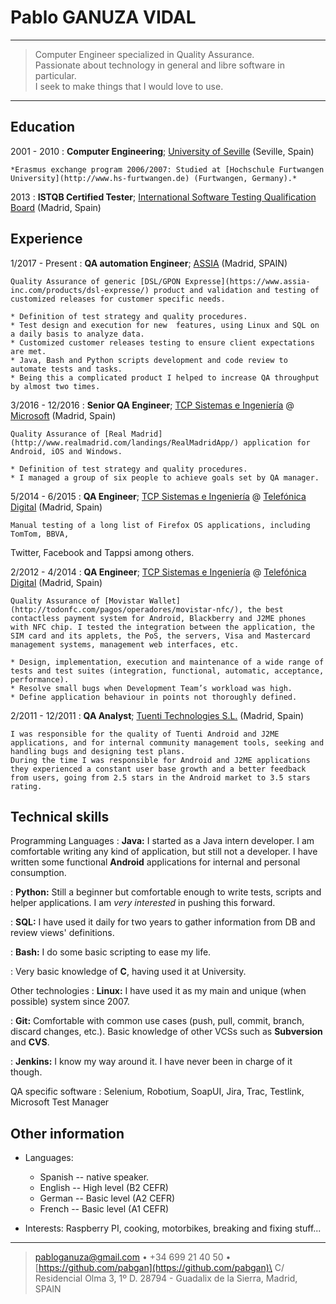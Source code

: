 Pablo GANUZA VIDAL
==================

----

> Computer Engineer specialized in Quality Assurance.\
> Passionate about technology in general and libre software in particular.\
> I seek to make things that I would love to use.

----

Education
---------

2001 - 2010
:   **Computer Engineering**; [University of Seville](https://www.informatica.us.es/) (Seville, Spain)

    *Erasmus exchange program 2006/2007: Studied at [Hochschule Furtwangen University](http://www.hs-furtwangen.de) (Furtwangen, Germany).*

2013
:   **ISTQB Certified Tester**; [International Software Testing Qualification Board](http://www.istqb.org/) (Madrid, Spain)

Experience
----------

1/2017 - Present 
:	**QA automation Engineer**; [ASSIA](https://www.assia-inc.com) (Madrid, SPAIN)

	Quality Assurance of generic [DSL/GPON Expresse](https://www.assia-inc.com/products/dsl-expresse/) product and validation and testing of customized releases for customer specific needs.

	* Definition of test strategy and quality procedures.
	* Test design and execution for new  features, using Linux and SQL on a daily basis to analyze data.
	* Customized customer releases testing to ensure client expectations are met.
	* Java, Bash and Python scripts development and code review to automate tests and tasks.
	* Being this a complicated product I helped to increase QA throughput by almost two times.

3/2016 - 12/2016
:	**Senior QA Engineer**; [TCP Sistemas e Ingeniería](http://www.linkedin.com/company/tcp) @ [Microsoft](http://www.microsoft.com) (Madrid, Spain)

	Quality Assurance of [Real Madrid](http://www.realmadrid.com/landings/RealMadridApp/) application for Android, iOS and Windows.

	* Definition of test strategy and quality procedures.
	* I managed a group of six people to achieve goals set by QA manager.

5/2014 - 6/2015
:	**QA Engineer**; [TCP Sistemas e Ingeniería](http://www.linkedin.com/company/tcp) @ [Telefónica Digital](http://www.tid.es) (Madrid, Spain)

	Manual testing of a long list of Firefox OS applications, including TomTom, BBVA,
Twitter, Facebook and Tappsi among others.

2/2012 - 4/2014
:	**QA Engineer**; [TCP Sistemas e Ingeniería](http://www.linkedin.com/company/tcp) @ [Telefónica Digital](http://www.tid.es) (Madrid, Spain)

	Quality Assurance of [Movistar Wallet](http://todonfc.com/pagos/operadores/movistar-nfc/), the best contactless payment system for Android, Blackberry and J2ME phones with NFC chip. I tested the integration between the application, the SIM card and its applets, the PoS, the servers, Visa and Mastercard management systems, management web interfaces, etc.

	* Design, implementation, execution and maintenance of a wide range of tests and test suites (integration, functional, automatic, acceptance, performance).
	* Resolve small bugs when Development Team’s workload was high.
	* Define application behaviour in points not thoroughly defined.

2/2011 - 12/2011
:	**QA Analyst**; [Tuenti Technologies S.L.](https://www.tuenti.es) (Madrid, Spain)

	I was responsible for the quality of Tuenti Android and J2ME applications, and for internal community management tools, seeking and handling bugs and designing test plans.
	During the time I was responsible for Android and J2ME applications they experienced a constant user base growth and a better feedback from users, going from 2.5 stars in the Android market to 3.5 stars rating.


Technical skills
----------------

Programming Languages
:   **Java:** I started as a Java intern developer. I am comfortable writing any kind of application, but still not a developer. I have written some functional **Android** applications for internal and personal consumption.

:   **Python:** Still a beginner but comfortable enough to write tests, scripts and helper applications.
	I am *very interested* in pushing this forward.

:   **SQL:** I have used it daily for two years to gather information from DB and review views' definitions.

:	**Bash:** I do some basic scripting to ease my life.

:   Very basic knowledge of **C**, having used it at University.

Other technologies
:   **Linux:** I have used it as my main and unique (when possible) system since 2007.

:	**Git:** Comfortable with common use cases (push, pull, commit, branch, discard changes, etc.). Basic knowledge of other VCSs such as **Subversion** and **CVS**.

:	**Jenkins:** I know my way around it. I have never been in charge of it though.

QA specific software
:	Selenium, Robotium, SoapUI, Jira, Trac, Testlink, Microsoft Test Manager

Other information
-----------------

* Languages:

	* Spanish	--  native speaker.
	* English	--  High level (B2 CEFR)
	* German	--  Basic level (A2 CEFR)
	* French	--  Basic level (A1 CEFR)

* Interests: Raspberry PI, cooking, motorbikes, breaking and fixing stuff...


----

> <pabloganuza@gmail.com> • +34 699 21 40 50 • [https://github.com/pabgan](https://github.com/pabgan)\
> C/ Residencial Olma 3, 1º D. 28794 - Guadalix de la Sierra, Madrid, SPAIN
